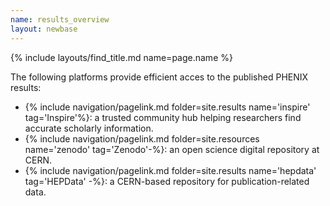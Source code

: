 ```yaml
---
name: results_overview
layout: newbase
---
```


{% include layouts/find_title.md name=page.name %}

The following platforms provide efficient acces to the published PHENIX results:

* {% include navigation/pagelink.md folder=site.results name='inspire' tag='Inspire'%}: a trusted community hub helping researchers find accurate scholarly information.
* {% include navigation/pagelink.md folder=site.resources name='zenodo' tag='Zenodo'-%}: an open science digital repository at CERN.
* {% include navigation/pagelink.md folder=site.results name='hepdata' tag='HEPData' -%}: a CERN-based repository for publication-related data.

